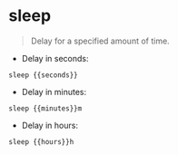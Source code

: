 # sleep

> Delay for a specified amount of time.

- Delay in seconds:

`sleep {{seconds}}`

- Delay in minutes:

`sleep {{minutes}}m`

- Delay in hours:

`sleep {{hours}}h`
